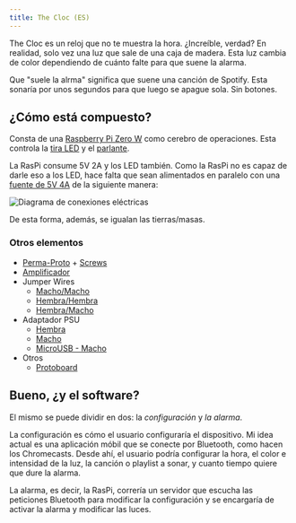 ```yaml
---
title: The Cloc (ES)
---
```


The Cloc es un reloj que no te muestra la hora. ¿Increíble, verdad? En realidad, solo vez una luz que sale de una caja de madera. Esta luz cambia de color dependiendo de cuánto falte para que suene la alarma.

Que "suele la alrma" significa que suene una canción de Spotify. Esta sonaría por unos segundos para que luego se apague sola. Sin botones.

## ¿Cómo está compuesto?
Consta de una [Raspberry Pi Zero W](https://www.adafruit.com/product/3708) como cerebro de operaciones. Esta controla la [tira LED](https://www.adafruit.com/product/1138) y el [parlante](https://www.adafruit.com/product/3968).

La RasPi consume 5V 2A y los LED también. Como la RasPi no es capaz de darle eso a los LED, hace falta que sean alimentados en paralelo con una [fuente de 5V 4A](https://www.adafruit.com/product/1466) de la siguiente manera:

![Diagrama de conexiones eléctricas](/images/docs/the-cloc/power-diagram.png)

De esta forma, además, se igualan las tierras/masas.

### Otros elementos
- [Perma-Proto](https://www.adafruit.com/product/2310) + [Screws](https://www.adafruit.com/product/2336)
- [Amplificador](https://www.adafruit.com/product/3006)
- Jumper Wires
  - [Macho/Macho](https://www.adafruit.com/product/1956)
  - [Hembra/Hembra](https://www.adafruit.com/product/1950)
  - [Hembra/Macho](https://www.adafruit.com/product/1954)
- Adaptador PSU
  - [Hembra](https://www.adafruit.com/product/368)
  - [Macho](https://www.adafruit.com/product/369)
  - [MicroUSB - Macho](https://www.adafruit.com/product/2727)
- Otros
  - [Protoboard](https://www.adafruit.com/product/64)

## Bueno, ¿y el software?
El mismo se puede dividir en dos: la *configuración* y *la alarma*.

La configuración es cómo el usuario configuraría el dispositivo. Mi idea actual es una aplicación móbil que se conecte por Bluetooth, como hacen los Chromecasts. Desde ahí, el usuario podría configurar la hora, el color e intensidad de la luz, la canción o playlist a sonar, y cuanto tiempo quiere que dure la alarma.

La alarma, es decir, la RasPi, correría un servidor que escucha las peticiones Bluetooth para modificar la configuración y se encargaría de activar la alarma y modificar las luces.